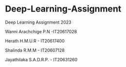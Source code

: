 # Deep-Learning-Assignment
Deep Learning Assignment 2023

Wanni Arachchige P.N -IT20617028

Herath H.M.U.R - IT20617400

Shalinda R.M.M - IT20607128

Jayathilaka S.A.D.R.P. - IT20631260
